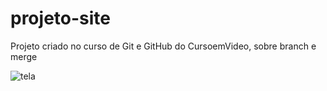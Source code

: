 # projeto-site
 Projeto criado no curso de Git e GitHub do CursoemVideo, sobre branch e merge
 
![tela](https://user-images.githubusercontent.com/87529477/149004364-cc8e5399-266e-4248-bcb8-bd9ab87344dd.png)

